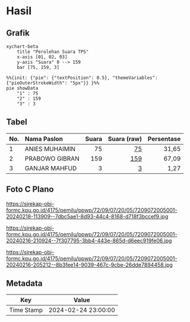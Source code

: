 # Hasil

## Grafik

```mermaid
xychart-beta
    title "Perolehan Suara TPS"
    x-axis [01, 02, 03]
    y-axis "Suara" 0 --> 159
    bar [75, 159, 3]
```

```mermaid
%%{init: {"pie": {"textPosition": 0.5}, "themeVariables": {"pieOuterStrokeWidth": "5px"}} }%%
pie showData
    "1" : 75
    "2" : 159
    "3" : 3
```

## Tabel

| No. | Nama Paslon    | Suara | Suara (raw) | Persentase |
|:--- |:-------------- | -----:| -----------:| ----------:|
| 1   | ANIES MUHAIMIN | 75    | [75][p-1]   | 31,65      |
| 2   | PRABOWO GIBRAN | 159   | [159][p-2]  | 67,09      |
| 3   | GANJAR MAHFUD  | 3     | [3][p-3]    | 1,27       |


[p-1]: https://github.com/gigit-pemilu/pemilu-2024-72-sulawesi-tengah/blob/main/pilpres/hitung-suara/sub/72-sulawesi-tengah/sub/09-tojo-una-una/sub/07-tojo-barat/sub/2005-toliba/sub/001-tps/sub/paslon-1.txt
[p-2]: https://github.com/gigit-pemilu/pemilu-2024-72-sulawesi-tengah/blob/main/pilpres/hitung-suara/sub/72-sulawesi-tengah/sub/09-tojo-una-una/sub/07-tojo-barat/sub/2005-toliba/sub/001-tps/sub/paslon-2.txt
[p-3]: https://github.com/gigit-pemilu/pemilu-2024-72-sulawesi-tengah/blob/main/pilpres/hitung-suara/sub/72-sulawesi-tengah/sub/09-tojo-una-una/sub/07-tojo-barat/sub/2005-toliba/sub/001-tps/sub/paslon-3.txt

## Foto C Plano

https://sirekap-obj-formc.kpu.go.id/4175/pemilu/ppwp/72/09/07/20/05/7209072005001-20240218-113909--7dbc5ae1-8d93-44c4-8168-d718f3bccef9.jpg

https://sirekap-obj-formc.kpu.go.id/4175/pemilu/ppwp/72/09/07/20/05/7209072005001-20240216-210924--7f307795-3bb4-443e-865d-d6eec919fe06.jpg

https://sirekap-obj-formc.kpu.go.id/4175/pemilu/ppwp/72/09/07/20/05/7209072005001-20240216-205212--8b3fee14-9039-467c-9cbe-26dde7894458.jpg


## Metadata

| Key        | Value               |
| ---------- | ------------------- |
| Time Stamp | 2024-02-24 23:00:00 |



